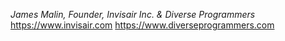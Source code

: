 *James Malin, Founder, Invisair Inc. & Diverse Programmers*
https://www.invisair.com
https://www.diverseprogrammers.com


<!---
jamesmalin/jamesmalin is a ✨ special ✨ repository because its `README.md` (this file) appears on your GitHub profile.
You can click the Preview link to take a look at your changes.
--->
